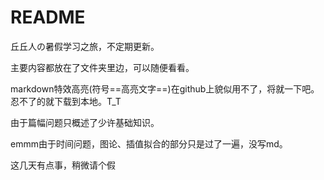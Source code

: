 # README
  
  丘丘人の暑假学习之旅，不定期更新。
  
  主要内容都放在了文件夹里边，可以随便看看。

  markdown特效高亮(符号==高亮文字==)在github上貌似用不了，将就一下吧。忍不了的就下载到本地。T_T

  由于篇幅问题只概述了少许基础知识。

  emmm由于时间问题，图论、插值拟合的部分只是过了一遍，没写md。

  这几天有点事，稍微请个假
